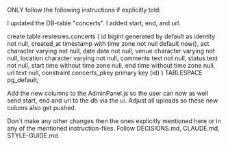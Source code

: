 ONLY follow the following instructions if explicitly told:

<!-- .1 Task -->

I updated the DB-table "concerts". I added start, end, and url. 

create table resresres.concerts (
  id bigint generated by default as identity not null,
  created_at timestamp with time zone not null default now(),
  act character varying not null,
  date date not null,
  venue character varying not null,
  location character varying not null,
  comments text not null,
  status text not null,
  start time without time zone null,
  end time without time zone null,
  url text null,
  constraint concerts_pkey primary key (id)
) TABLESPACE pg_default;

Add the new columns to the AdminPanel.js so the user can now as well send start, end and url to the db via the ui. 
Adjust all uploads so these new colums also get pushed.

<!-- .2 Disclaimer -->

Don`t make any other changes then the ones explicitly mentioned here or in any of the mentioned instruction-files.
Follow DECISIONS.md, CLAUDE.md, STYLE-GUIDE.md
